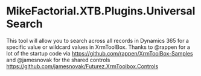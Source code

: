 # MikeFactorial.XTB.Plugins.UniversalSearch
This tool will allow you to search across all records in Dynamics 365 for a specific value or wildcard values in XrmToolBox. Thanks to @rappen for a lot of the startup code via https://github.com/rappen/XrmToolBox-Samples and @jamesnovak for the shared controls https://github.com/jamesnovak/Futurez.XrmToolbox.Controls
